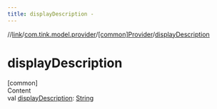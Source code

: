 ```yaml
---
title: displayDescription -
---
```

//[link](../../index.md)/[com.tink.model.provider](../index.md)/[[common]Provider](index.md)/[displayDescription](display-description.md)



# displayDescription  
[common]  
Content  
val [displayDescription](display-description.md): [String](https://kotlinlang.org/api/latest/jvm/stdlib/kotlin/-string/index.html)  



